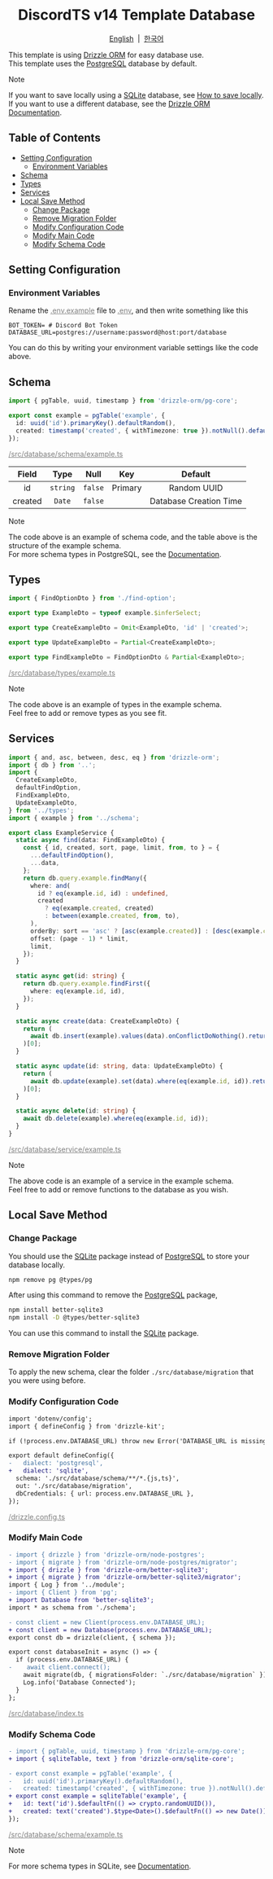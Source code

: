 <h1 align="center">DiscordTS v14 Template Database</h1>
<p align="center">
  <a href="/docs/en-US/database.md">English</a>
  &nbsp;|&nbsp;
  <a href="/docs/ko/database.md">한국어</a>
</p>

This template is using [Drizzle ORM](https://orm.drizzle.team/) for easy database use.<br>
This template uses the [PostgreSQL](https://orm.drizzle.team/docs/get-started-postgresql) database by default.

> [!NOTE]
> If you want to save locally using a [SQLite](https://orm.drizzle.team/docs/get-started-sqlite) database, see [How to save locally](#Local-Save-How-To).<br>
> If you want to use a different database, see the [Drizzle ORM Documentation](https://orm.drizzle.team/docs/get-started).

## Table of Contents

- [Setting Configuration](#Setting-Configuration)
  - [Environment Variables](#Environment-Variables)
- [Schema](#Schema)
- [Types](#Types)
- [Services](#Services)
- [Local Save Method](#Local-Save-Method)
  - [Change Package](#Change-Package)
  - [Remove Migration Folder](#Remove-Migration-Folder)
  - [Modify Configuration Code](#Modify-Configuration-Code)
  - [Modify Main Code](#Modify-Main-Code)
  - [Modify Schema Code](#Modify-Schema-Code)

## Setting Configuration

### Environment Variables

Rename the <a style="color: gray;" href="/.env.example">.env.example</a> file to <a style="color: gray;" href="/.env">.env</a>, and then write something like this

```properties
BOT_TOKEN= # Discord Bot Token
DATABASE_URL=postgres://username:password@host:port/database
```

You can do this by writing your environment variable settings like the code above.

## Schema

```ts
import { pgTable, uuid, timestamp } from 'drizzle-orm/pg-core';

export const example = pgTable('example', {
  id: uuid('id').primaryKey().defaultRandom(),
  created: timestamp('created', { withTimezone: true }).notNull().defaultNow(),
});
```

<a style="color: gray;" href="/src/database/schema/example.ts">/src/database/schema/example.ts</a>

|  Field  |   Type   |  Null   |   Key   |        Default         |
| :-----: | :------: | :-----: | :-----: | :--------------------: |
|   id    | `string` | `false` | Primary |      Random UUID       |
| created |  `Date`  | `false` |         | Database Creation Time |

> [!NOTE]
> The code above is an example of schema code, and the table above is the structure of the example schema.<br>
> For more schema types in PostgreSQL, see the [Documentation](https://orm.drizzle.team/docs/column-types/pg).

## Types

```ts
import { FindOptionDto } from './find-option';

export type ExampleDto = typeof example.$inferSelect;

export type CreateExampleDto = Omit<ExampleDto, 'id' | 'created'>;

export type UpdateExampleDto = Partial<CreateExampleDto>;

export type FindExampleDto = FindOptionDto & Partial<ExampleDto>;
```

<a style="color: gray;" href="/src/database/types/example.ts">/src/database/types/example.ts</a>

> [!NOTE]
> The code above is an example of types in the example schema.<br>
> Feel free to add or remove types as you see fit.

## Services

```ts
import { and, asc, between, desc, eq } from 'drizzle-orm';
import { db } from '..';
import {
  CreateExampleDto,
  defaultFindOption,
  FindExampleDto,
  UpdateExampleDto,
} from '../types';
import { example } from '../schema';

export class ExampleService {
  static async find(data: FindExampleDto) {
    const { id, created, sort, page, limit, from, to } = {
      ...defaultFindOption(),
      ...data,
    };
    return db.query.example.findMany({
      where: and(
        id ? eq(example.id, id) : undefined,
        created
          ? eq(example.created, created)
          : between(example.created, from, to),
      ),
      orderBy: sort == 'asc' ? [asc(example.created)] : [desc(example.created)],
      offset: (page - 1) * limit,
      limit,
    });
  }

  static async get(id: string) {
    return db.query.example.findFirst({
      where: eq(example.id, id),
    });
  }

  static async create(data: CreateExampleDto) {
    return (
      await db.insert(example).values(data).onConflictDoNothing().returning()
    )[0];
  }

  static async update(id: string, data: UpdateExampleDto) {
    return (
      await db.update(example).set(data).where(eq(example.id, id)).returning()
    )[0];
  }

  static async delete(id: string) {
    await db.delete(example).where(eq(example.id, id));
  }
}
```

<a style="color: gray;" href="/src/database/service/example.ts">/src/database/service/example.ts</a>

> [!NOTE]
> The above code is an example of a service in the example schema.<br>
> Feel free to add or remove functions to the database as you wish.

## Local Save Method

### Change Package

You should use the [SQLite](https://orm.drizzle.team/docs/get-started-sqlite) package instead of [PostgreSQL](https://orm.drizzle.team/docs/get-started-postgresql) to store your database locally.

```bash
npm remove pg @types/pg
```

After using this command to remove the [PostgreSQL](https://orm.drizzle.team/docs/get-started-postgresql) package,

```bash
npm install better-sqlite3
npm install -D @types/better-sqlite3
```

You can use this command to install the [SQLite](https://orm.drizzle.team/docs/get-started-sqlite) package.

### Remove Migration Folder

To apply the new schema, clear the folder `./src/database/migration` that you were using before.

### Modify Configuration Code

```diff
import 'dotenv/config';
import { defineConfig } from 'drizzle-kit';

if (!process.env.DATABASE_URL) throw new Error('DATABASE_URL is missing');

export default defineConfig({
-   dialect: 'postgresql',
+   dialect: 'sqlite',
  schema: './src/database/schema/**/*.{js,ts}',
  out: './src/database/migration',
  dbCredentials: { url: process.env.DATABASE_URL },
});
```

<a style="color: gray;" href="/drizzle.config.ts">/drizzle.config.ts</a>

### Modify Main Code

```diff
- import { drizzle } from 'drizzle-orm/node-postgres';
- import { migrate } from 'drizzle-orm/node-postgres/migrator';
+ import { drizzle } from 'drizzle-orm/better-sqlite3';
+ import { migrate } from 'drizzle-orm/better-sqlite3/migrator';
import { Log } from '../module';
- import { Client } from 'pg';
+ import Database from 'better-sqlite3';
import * as schema from './schema';

- const client = new Client(process.env.DATABASE_URL);
+ const client = new Database(process.env.DATABASE_URL);
export const db = drizzle(client, { schema });

export const databaseInit = async () => {
  if (process.env.DATABASE_URL) {
-    await client.connect();
    await migrate(db, { migrationsFolder: `./src/database/migration` });
    Log.info('Database Connected');
  }
};
```

<a style="color: gray;" href="/src/database/index.ts">/src/database/index.ts</a>

### Modify Schema Code

```diff
- import { pgTable, uuid, timestamp } from 'drizzle-orm/pg-core';
+ import { sqliteTable, text } from 'drizzle-orm/sqlite-core';

- export const example = pgTable('example', {
-   id: uuid('id').primaryKey().defaultRandom(),
-   created: timestamp('created', { withTimezone: true }).notNull().defaultNow(),
+ export const example = sqliteTable('example', {
+   id: text('id').$defaultFn(() => crypto.randomUUID()),
+   created: text('created').$type<Date>().$defaultFn(() => new Date()),
});
```

<a style="color: gray;" href="/src/database/schema/example.ts">/src/database/schema/example.ts</a>

> [!NOTE]
> For more schema types in SQLite, see [Documentation](https://orm.drizzle.team/docs/column-types/sqlite).
